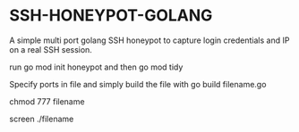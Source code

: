 # SSH-HONEYPOT-GOLANG
A simple multi port golang SSH honeypot to capture login credentials and IP on a real SSH session.

run go mod init honeypot and then go mod tidy

Specify ports in file and simply build the file with go build filename.go

chmod 777 filename

screen ./filename
